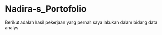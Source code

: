 # Nadira-s_Portofolio
Berikut adalah hasil pekerjaan yang pernah saya lakukan dalam bidang data analys
